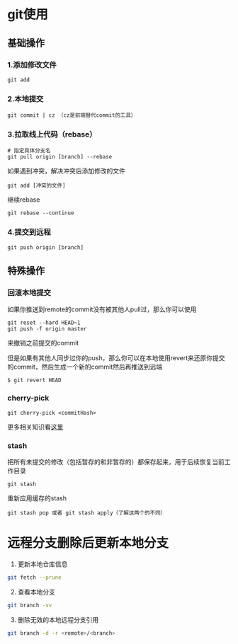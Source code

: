 # git使用

## 基础操作


### 1.添加修改文件

```
git add
```

### 2.本地提交

```
git commit | cz （cz是前端替代commit的工具）
```

### 3.拉取线上代码（rebase）
```
# 指定具体分支名
git pull origin [branch] --rebase
```

如果遇到冲突，解决冲突后添加修改的文件

```
git add [冲突的文件]
```

继续rebase

```
git rebase --continue
```

### 4.提交到远程
```
git push origin [branch]
```

## 特殊操作

### 回滚本地提交

如果你推送到remote的commit没有被其他人pull过，那么你可以使用

```
git reset --hard HEAD~1
git push -f origin master
```

来撤销之前提交的commit


但是如果有其他人同步过你的push，那么你可以在本地使用revert来还原你提交的commit，然后生成一个新的commit然后再推送到远端

```
$ git revert HEAD
```

### cherry-pick

```
git cherry-pick <commitHash>
```

更多相关知识看[这里](https://www.ruanyifeng.com/blog/2020/04/git-cherry-pick.html)

### stash

把所有未提交的修改（包括暂存的和非暂存的）都保存起来，用于后续恢复当前工作目录

```
git stash
```

重新应用缓存的stash

```
git stash pop 或者 git stash apply（了解这两个的不同）
```

# 远程分支删除后更新本地分支
1. 更新本地仓库信息
```bash
git fetch --prune
```
2. 查看本地分支
```bash
git branch -vv
```
3. 删除无效的本地远程分支引用
```bash
git branch -d -r <remote>/<branch>
```